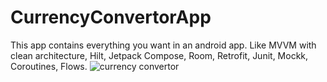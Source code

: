 # CurrencyConvertorApp
This app contains everything you want in an android app. Like MVVM with clean architecture, Hilt, Jetpack Compose, Room, Retrofit, Junit, Mockk, Coroutines, Flows.
![currency convertor](https://github.com/user-attachments/assets/e4ea7a3b-4768-4ed5-aefc-10ced3f09745)
